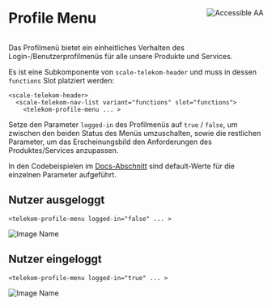 <div style="display: inline-flex; align-items: center; justify-content: space-between; width: 100%;">
    <h1>Profile Menu</h1>
    <img src="assets/aa.png" alt="Accessible AA" />
</div>

Das Profilmenü bietet ein einheitliches Verhalten des Login-/Benutzerprofilmenüs für alle unsere Produkte und Services.

Es ist eine Subkomponente von `scale-telekom-header` und muss in dessen `functions` Slot platziert werden:

```
<scale-telekom-header>
  <scale-telekom-nav-list variant="functions" slot="functions">
    <telekom-profile-menu ... >
```

Setze den Parameter `logged-in` des Profilmenüs auf `true` / `false`, um zwischen den beiden Status des Menüs umzuschalten, sowie die restlichen Parameter, um das Erscheinungsbild den Anforderungen des Produktes/Services anzupassen.

In den Codebeispielen im [Docs-Abschnitt](?path=/docs/components-telekom-profile-menu--logged-out) sind default-Werte für die einzelnen Parameter aufgeführt.

## Nutzer ausgeloggt

```
<telekom-profile-menu logged-in="false" ... >
```

![Image Name](assets/3_components/profile-menu/profile-menu-logged-out.png)

## Nutzer eingeloggt

```
<telekom-profile-menu logged-in="true" ... >
```

![Image Name](assets/3_components/profile-menu/profile-menu-logged-in.png)
